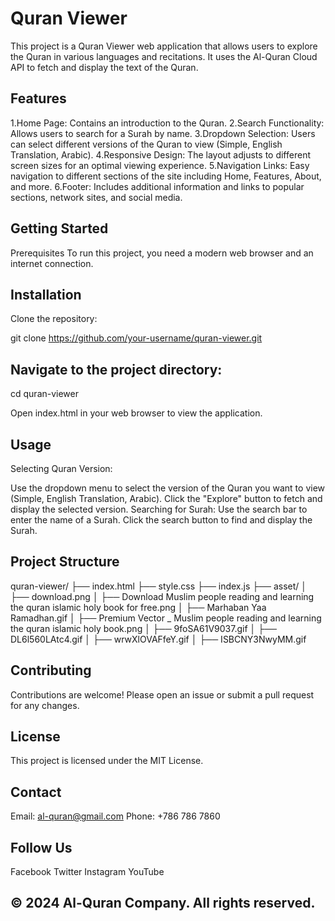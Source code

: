 # Quran Viewer
This project is a Quran Viewer web application that allows users to explore the Quran in various languages and recitations. It uses the Al-Quran Cloud API to fetch and display the text of the Quran.

## Features
1.Home Page: Contains an introduction to the Quran.
2.Search Functionality: Allows users to search for a Surah by name.
3.Dropdown Selection: Users can select different versions of the Quran to view (Simple, English Translation, Arabic).
4.Responsive Design: The layout adjusts to different screen sizes for an optimal viewing experience.
5.Navigation Links: Easy navigation to different sections of the site including Home, Features, About, and more.
6.Footer: Includes additional information and links to popular sections, network sites, and social media.

## Getting Started
Prerequisites
To run this project, you need a modern web browser and an internet connection.

## Installation
Clone the repository:

git clone https://github.com/your-username/quran-viewer.git

## Navigate to the project directory:
cd quran-viewer

Open index.html in your web browser to view the application.

## Usage
Selecting Quran Version:

Use the dropdown menu to select the version of the Quran you want to view (Simple, English Translation, Arabic).
Click the "Explore" button to fetch and display the selected version.
Searching for Surah:
Use the search bar to enter the name of a Surah.
Click the search button to find and display the Surah.


## Project Structure

quran-viewer/
├── index.html
├── style.css
├── index.js
├── asset/
│   ├── download.png
│   ├── Download Muslim people reading and learning the quran islamic holy book for free.png
│   ├── Marhaban Yaa Ramadhan.gif
│   ├── Premium Vector _ Muslim people reading and learning the quran islamic holy book.png
│   ├── 9foSA61V9037.gif
│   ├── DL6l560LAtc4.gif
│   ├── wrwXlOVAFfeY.gif
│   ├── ISBCNY3NwyMM.gif

## Contributing
Contributions are welcome! Please open an issue or submit a pull request for any changes.

## License
This project is licensed under the MIT License.

## Contact
Email: al-quran@gmail.com
Phone: +786 786 7860

## Follow Us
Facebook
Twitter
Instagram
YouTube

## © 2024 Al-Quran Company. All rights reserved.
